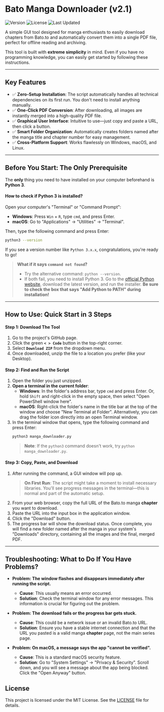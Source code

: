 # Bato Manga Downloader (v2.1)

![Version](https://img.shields.io/badge/version-2.1.0-blue)
![License](https://img.shields.io/badge/license-MIT-yellow)
![Last Updated](https://img.shields.io/badge/last%20updated-2025-07-13-informational)

A simple GUI tool designed for manga enthusiasts to easily download chapters from Bato.to and automatically convert them into a single PDF file, perfect for offline reading and archiving.

This tool is built with **extreme simplicity** in mind. Even if you have no programming knowledge, you can easily get started by following these instructions.

---

## Key Features

-   ✅ **Zero-Setup Installation**: The script automatically handles all technical dependencies on its first run. You don't need to install anything manually.
-   ✅ **One-Click PDF Conversion**: After downloading, all images are instantly merged into a high-quality PDF file.
-   ✅ **Graphical User Interface**: Intuitive to use—just copy and paste a URL, then click a button.
-   ✅ **Smart Folder Organization**: Automatically creates folders named after the manga title and chapter number for easy management.
-   ✅ **Cross-Platform Support**: Works flawlessly on Windows, macOS, and Linux.

---

## Before You Start: The Only Prerequisite

The **only** thing you need to have installed on your computer beforehand is **Python 3**.

#### How to check if Python 3 is installed?

Open your computer's "Terminal" or "Command Prompt":
-   **Windows**: Press `Win` + `R`, type `cmd`, and press Enter.
-   **macOS**: Go to "Applications" -> "Utilities" -> "Terminal".

Then, type the following command and press Enter:
```bash
python3 --version
```
If you see a version number like `Python 3.x.x`, congratulations, you're ready to go!

> **What if it says `command not found`?**
> - Try the alternative command: `python --version`.
> - If both fail, you need to install Python 3. Go to the [official Python website](https://www.python.org/downloads/), download the latest version, and run the installer. **Be sure to check the box that says "Add Python to PATH" during installation!**

---

## How to Use: Quick Start in 3 Steps

#### Step 1: Download The Tool

1.  Go to the project's GitHub page.
2.  Click the green **`< > Code`** button in the top-right corner.
3.  Select **`Download ZIP`** from the dropdown menu.
4.  Once downloaded, unzip the file to a location you prefer (like your Desktop).

#### Step 2: Find and Run the Script

1.  Open the folder you just unzipped.
2.  **Open a terminal in the current folder**:
    -   **Windows**: In the folder's address bar, type `cmd` and press Enter. Or, hold `Shift` and right-click in the empty space, then select "Open PowerShell window here".
    -   **macOS**: Right-click the folder's name in the title bar at the top of the window and choose "New Terminal at Folder". Alternatively, you can drag the folder icon directly into an open Terminal window.
3.  In the terminal window that opens, type the following command and press Enter:
    ```bash
    python3 manga_downloader.py
    ```
    > **Note**: If the `python3` command doesn't work, try `python manga_downloader.py`.

#### Step 3: Copy, Paste, and Download

1.  After running the command, a GUI window will pop up.
    > **On First Run**: The script might take a moment to install necessary libraries. You'll see progress messages in the terminal—this is normal and part of the automatic setup.
2.  From your web browser, copy the full URL of the Bato.to manga **chapter** you want to download.
3.  Paste the URL into the input box in the application window.
4.  Click the "Download" button.
5.  The progress bar will show the download status. Once complete, you will find a new folder named after the manga in your system's "Downloads" directory, containing all the images and the final, merged PDF.

---

## Troubleshooting: What to Do If You Have Problems?

-   **Problem: The window flashes and disappears immediately after running the script.**
    -   **Cause**: This usually means an error occurred.
    -   **Solution**: Check the terminal window for any error messages. This information is crucial for figuring out the problem.

-   **Problem: The download fails or the progress bar gets stuck.**
    -   **Cause**: This could be a network issue or an invalid Bato.to URL.
    -   **Solution**: Ensure you have a stable internet connection and that the URL you pasted is a valid manga **chapter** page, not the main series page.

-   **Problem: On macOS, a message says the app "cannot be verified".**
    -   **Cause**: This is a standard macOS security feature.
    -   **Solution**: Go to "System Settings" -> "Privacy & Security". Scroll down, and you will see a message about the app being blocked. Click the "Open Anyway" button.

## License

This project is licensed under the MIT License. See the [LICENSE](LICENSE) file for details.
